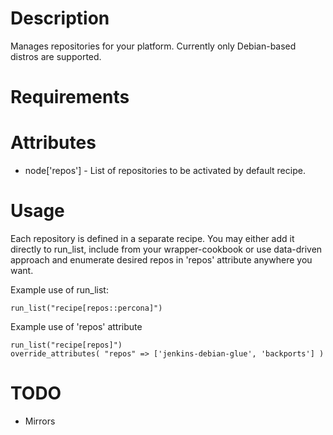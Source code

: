 Description
===========

Manages repositories for your platform. Currently only Debian-based
distros are supported.

Requirements
============

Attributes
==========

* node['repos'] - List of repositories to be activated by default
  recipe.

Usage
=====

Each repository is defined in a separate recipe.
You may either add it directly to run_list, include from your wrapper-cookbook or use
data-driven approach and enumerate desired repos in 'repos' attribute
anywhere you want.

Example use of run_list:

    run_list("recipe[repos::percona]")

Example use of 'repos' attribute

    run_list("recipe[repos]")
    override_attributes( "repos" => ['jenkins-debian-glue', 'backports'] )

TODO
====

* Mirrors
